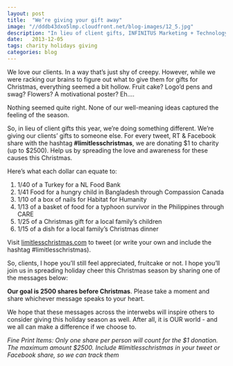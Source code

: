 ```yaml
---
layout: post
title:  "We’re giving your gift away"
image: "//dddb43dxo5lmp.cloudfront.net/blog-images/12_5.jpg"
description: "In lieu of client gifts, INFINITUS Marketing + Technology is donating to charity for every person that shares their message. Help spread holiday cheer"
date:   2013-12-05
tags: charity holidays giving
categories: blog
---
```


We love our clients. In a way that’s just shy of creepy. However, while we were racking our brains to figure out what to give them for gifts for Christmas, everything seemed a bit hollow. Fruit cake? Logo’d pens and swag? Flowers? A motivational poster? Eh….

Nothing seemed quite right. None of our well-meaning ideas captured the feeling of the season. 

So, in lieu of client gifts this year, we’re doing something different. We’re giving our clients’ gifts to someone else. For every tweet, RT & Facebook share with the hashtag **#limitlesschristmas**, we are donating $1 to charity (up to $2500). Help us by spreading the love and awareness for these causes this Christmas.

Here’s what each dollar can equate to:

1. 1/40 of a Turkey for a NL Food Bank
2. 1/41 Food for a hungry child in Bangladesh through Compassion Canada
3. 1/10 of a box of nails for Habitat for Humanity
4. 1/13 of a basket of food for a typhoon survivor in the Philippines through CARE
5. 1/25 of a Christmas gift for a local family’s children
6. 1/15 of a dish for a local family’s Christmas dinner

Visit [limitlesschristmas.com](http://limitlesschristmas.com) to tweet (or write your own and include the hashtag #limitlesschristmas).

So, clients, I hope you’ll still feel appreciated, fruitcake or not. I hope you’ll join us in spreading holiday cheer this Christmas season by sharing one of the messages below: 

**Our goal is 2500 shares before Christmas**. Please take a moment and share whichever message speaks to your heart. 

We hope that these messages across the interwebs will inspire others to consider giving this holiday season as well. After all, it is OUR world - and we all can make a difference if we choose to. 

*Fine Print Items: Only one share per person will count for the $1 donation. The maximum amount $2500. Include #limitlesschristmas in your tweet or Facebook share, so we can track them*
